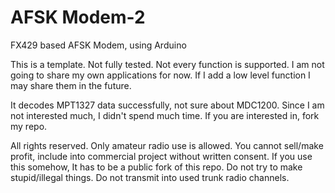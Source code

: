 # AFSK Modem-2
 FX429 based AFSK Modem, using Arduino

This is a template. Not fully tested. Not every function is supported.
I am not going to share my own applications for now. If I add a low level function I may share them in the future.

It decodes MPT1327 data successfully, not sure about MDC1200. Since I am not interested much, I didn't spend much time.
If you are interested in, fork my repo. 

All rights reserved. Only amateur radio use is allowed. You cannot sell/make profit, include into commercial project without written consent.
If you use this somehow, It has to be a public fork of this repo.
Do not try to make stupid/illegal things. Do not transmit into used trunk radio channels.

